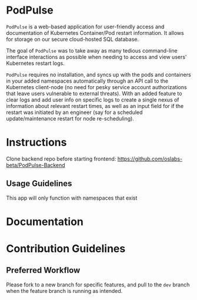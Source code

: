 # PodPulse
`PodPulse` is a web-based application for user-friendly access and documentation of Kubernetes Container/Pod restart information. It allows for storage on our secure cloud-hosted SQL database. 

The goal of `PodPulse` was to take away as many tedious command-line interface interactions as possible when needing to access and view users' Kubernetes restart logs. 

`PodPulse` requires no installation, and syncs up with the pods and containers in your added namespaces automatically through an API call to the Kubernetes client-node (no need for pesky service account authorizations that leave users vulnerable to external threats). With an added feature to clear logs and add user info on specific logs to create a single nexus of information about relevant restart times, as well as an input field for if the restart was initiated by an engineer (say for a scheduled update/maintenance restart for node re-scheduling).

# Instructions
Clone backend repo before starting frontend: https://github.com/oslabs-beta/PodPulse-Backend
## Usage Guidelines
This app will only function with namespaces that exist
# Documentation
# Contribution Guidelines
## Preferred Workflow
Please fork to a new branch for specific features, and pull to the `dev` branch when the feature branch is running as intended.
